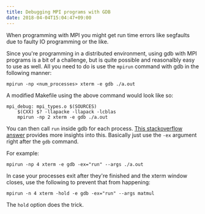 ```yaml
---
title: Debugging MPI programs with GDB
date: 2018-04-04T15:04:47+09:00
---
```


When programming with MPI you might get run time errors like segfaults due to faulty IO programming or the like.

Since you're programming in a distributed environment, using gdb with MPI programs 
is a bit of a challenge, but is quite possible and reasonalbly easy to use as well. 
All you need to do is use the `mpirun` command with gdb in the following manner:
```
mpirun -np <num_processes> xterm -e gdb ./a.out
```

A modified Makefile using the above command would look like so:
```
mpi_debug: mpi_types.o $(SOURCES)
	$(CXX) $? -llapacke -llapack -lcblas
    mpirun -np 2 xterm -e gdb ./a.out
```

You can then call `run` inside gdb for each process. [This stackoverflow answer](https://stackoverflow.com/questions/329259/how-do-i-debug-an-mpi-program) provides more insights into this. 
Basically just use the `-ex` argument right after the `gdb` command.

For example:
```
mpirun -np 4 xterm -e gdb -ex="run" --args ./a.out
```

In case your processes exit after they're finished and the xterm window closes, use
the following to prevent that from happening:
```
mpirun -n 4 xterm -hold -e gdb -ex="run" --args matmul
```
The `hold` option does the trick.
